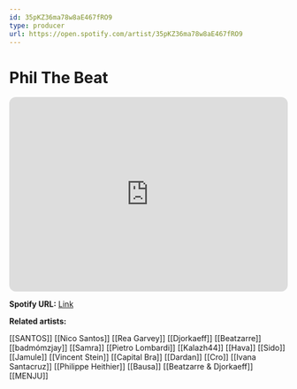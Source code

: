 ```yaml
---
id: 35pKZ36ma78w8aE467fRO9
type: producer
url: https://open.spotify.com/artist/35pKZ36ma78w8aE467fRO9
---
```

# Phil The Beat

<iframe style="border-radius:12px" src="https://open.spotify.com/embed/artist/35pKZ36ma78w8aE467fRO9" width="100%" height="352" frameBorder="0" allowfullscreen="" allow="autoplay; clipboard-write; encrypted-media; fullscreen; picture-in-picture" loading="lazy"></iframe>

**Spotify URL:** [Link](https://open.spotify.com/artist/35pKZ36ma78w8aE467fRO9)

**Related artists:**

[[SANTOS]]
[[Nico Santos]]
[[Rea Garvey]]
[[Djorkaeff]]
[[Beatzarre]]
[[badmómzjay]]
[[Samra]]
[[Pietro Lombardi]]
[[Kalazh44]]
[[Hava]]
[[Sido]]
[[Jamule]]
[[Vincent Stein]]
[[Capital Bra]]
[[Dardan]]
[[Cro]]
[[Ivana Santacruz]]
[[Philippe Heithier]]
[[Bausa]]
[[Beatzarre & Djorkaeff]]
[[MENJU]]
